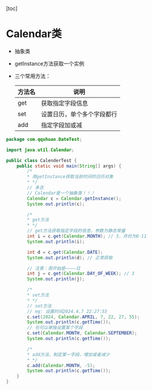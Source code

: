 [toc]

# Calendar类

- 抽象类

- getInstance方法获取一个实例

- 三个常用方法：

  | 方法名 | 说明                       |
  | ------ | -------------------------- |
  | get    | 获取指定字段信息           |
  | set    | 设置日历，单个多个字段都行 |
  | add    | 指定字段加或减             |

```java
package com.qquhuan.DateTest;

import java.util.Calendar;

public class CalenderTest {
    public static void main(String[] args) {
        /*
        * 用getInstance获取当前时间的日历对象
        * */
        // 多态
        // Calendar是一个抽象类！！！
        Calendar c = Calendar.getInstance();
        System.out.println(c);

        /*
        * get方法
        * */
        // get方法获取指定字段的信息，参数为静态常量
        int i = c.get(Calendar.MONTH); // 3，月份为0-11
        System.out.println(i);

        int d = c.get(Calendar.DATE);
        System.out.println(d); // 正常获取

        // 注意：周开始是————日
        int j = c.get(Calendar.DAY_OF_WEEK); // 3
        System.out.println(j);

        /*
        * set方法
        * */
        // set方法
        // eg: 设置时间2024.4.7 22:27:55
        c.set(2024, Calendar.APRIL, 7, 22, 27, 55);
        System.out.println(c.getTime());
        // 也可以单独设置某个字段
        c.set(Calendar.MONTH, Calendar.SEPTEMBER);
        System.out.println(c.getTime());

        /*
        * add方法，制定某一字段，增加或者减少
        * */
        c.add(Calendar.MONTH, -5);
        System.out.println(c.getTime());
    }
}
```

